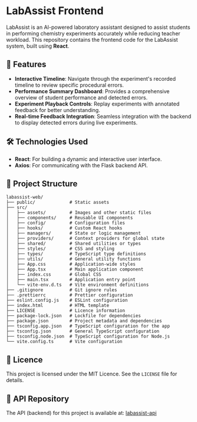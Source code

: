 # LabAssist Frontend

LabAssist is an AI-powered laboratory assistant designed to assist students in performing chemistry experiments accurately while reducing teacher workload. This repository contains the frontend code for the LabAssist system, built using **React**.

## 📜 Features

- **Interactive Timeline**: Navigate through the experiment's recorded timeline to review specific procedural errors.
- **Performance Summary Dashboard**: Provides a comprehensive overview of student performance and detected errors.
- **Experiment Playback Controls**: Replay experiments with annotated feedback for better understanding.
- **Real-time Feedback Integration**: Seamless integration with the backend to display detected errors during live experiments.

## 🛠️ Technologies Used

- **React**: For building a dynamic and interactive user interface.
- **Axios**: For communicating with the Flask backend API.

## 📂 Project Structure

```
labassist-web/
├── public/             # Static assets
├── src/
│   ├── assets/         # Images and other static files
│   ├── components/     # Reusable UI components
│   ├── config/         # Configuration files
│   ├── hooks/          # Custom React hooks
│   ├── managers/       # State or logic management
│   ├── providers/      # Context providers for global state
│   ├── shared/         # Shared utilities or types
│   ├── styles/         # CSS and styling
│   ├── types/          # TypeScript type definitions
│   ├── utils/          # General utility functions
│   ├── App.css         # Application-wide styles
│   ├── App.tsx         # Main application component
│   ├── index.css       # Global CSS
│   ├── main.tsx        # Application entry point
│   └── vite-env.d.ts   # Vite environment definitions
├── .gitignore          # Git ignore rules
├── .prettierrc         # Prettier configuration
├── eslint.config.js    # ESLint configuration
├── index.html          # HTML template
├── LICENSE             # Licence information
├── package-lock.json   # Lockfile for dependencies
├── package.json        # Project metadata and dependencies
├── tsconfig.app.json   # TypeScript configuration for the app
├── tsconfig.json       # General TypeScript configuration
├── tsconfig.node.json  # TypeScript configuration for Node.js
└── vite.config.ts      # Vite configuration
```

## 📄 Licence

This project is licensed under the MIT Licence. See the `LICENSE` file for details.

## 🔗 API Repository

The API (backend) for this project is available at: [labassist-api](https://github.com/LabAssist-CenTaD/labassist-api.git)
